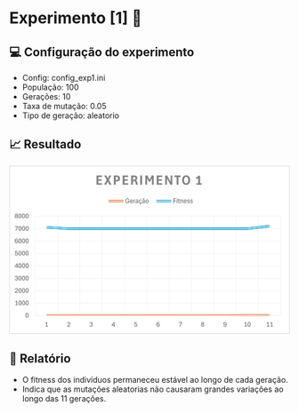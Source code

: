 # Experimento [1] 🔬

## 💻 Configuração do experimento
- Config: config_exp1.ini
- População: 100
- Gerações: 10
- Taxa de mutação: 0.05
- Tipo de geração: aleatorio

## 📈 Resultado
![Resultado do Experimento](img1.png)

## 📁 Relatório
- O fitness dos indivíduos permaneceu estável ao longo de cada geração.
- Indica que as mutações aleatorias não causaram grandes variações ao longo das 11 gerações.